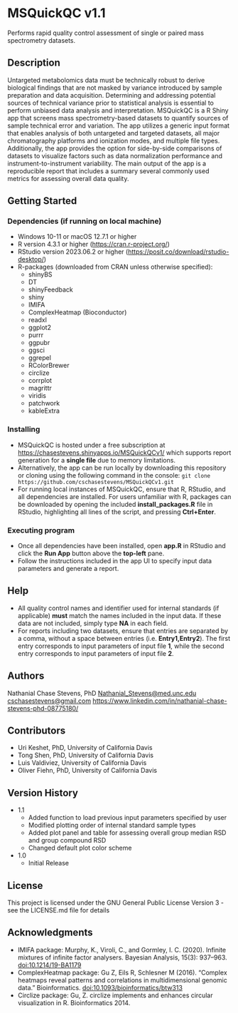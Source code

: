 # MSQuickQC v1.1

Performs rapid quality control assessment of single or paired mass spectrometry datasets.

## Description

Untargeted metabolomics data must be technically robust to derive biological findings that are not masked by variance introduced by sample preparation and data acquisition. Determining and addressing potential sources of technical variance prior to statistical analysis is essential to perform unbiased data analysis and interpretation. MSQuickQC is a R Shiny app that screens mass spectrometry-based datasets to quantify sources of sample technical error and variation. The app utilizes a generic input format that enables analysis of both untargeted and targeted datasets, all major chromatography platforms and ionization modes, and multiple file types. Additionally, the app provides the option for side-by-side comparisons of datasets to visualize factors such as data normalization performance and instrument-to-instrument variability. The main output of the app is a reproducible report that includes a summary several commonly used metrics for assessing overall data quality.

## Getting Started

### Dependencies (if running on local machine)

* Windows 10-11 or macOS 12.7.1 or higher
* R version 4.3.1 or higher (https://cran.r-project.org/)
* RStudio version 2023.06.2 or higher (https://posit.co/download/rstudio-desktop/)
* R-packages (downloaded from CRAN unless otherwise specified):
    * shinyBS
    * DT
    * shinyFeedback
    * shiny
    * IMIFA
    * ComplexHeatmap (Bioconductor)
    * readxl
    * ggplot2
    * purrr
    * ggpubr
    * ggsci
    * ggrepel
    * RColorBrewer
    * circlize
    * corrplot
    * magrittr
    * viridis
    * patchwork
    * kableExtra

### Installing

* MSQuickQC is hosted under a free subscription at https://chasestevens.shinyapps.io/MSQuickQCv1/ which supports report generation for a **single file** due to memory limitations.
* Alternatively, the app can be run locally by downloading this repository or cloning using the following command in the console: ` git clone https://github.com/cschasestevens/MSQuickQCv1.git `
* For running local instances of MSQuickQC, ensure that R, RStudio, and all dependencies are installed. For users unfamiliar with R, packages can be downloaded by opening the included **install_packages.R** file in RStudio, highlighting all lines of the script, and pressing **Ctrl+Enter**.

### Executing program

* Once all dependencies have been installed, open **app.R** in RStudio and click the **Run App** button above the **top-left** pane.
* Follow the instructions included in the app UI to specify input data parameters and generate a report.

## Help

* All quality control names and identifier used for internal standards (if applicable) **must** match the names included in the input data. If these data are not included, simply type **NA** in each field.
* For reports including two datasets, ensure that entries are separated by a comma, without a space between entries (i.e. **Entry1,Entry2**). The first entry corresponds to input parameters of input file **1**, while the second entry corresponds to input parameters of input file **2**.

## Authors

Nathanial Chase Stevens, PhD
Nathanial_Stevens@med.unc.edu
cschasestevens@gmail.com
https://www.linkedin.com/in/nathanial-chase-stevens-phd-08775180/

## Contributors

* Uri Keshet, PhD, University of California Davis
* Tong Shen, PhD, University of California Davis
* Luis Valdiviez, University of California Davis
* Oliver Fiehn, PhD, University of California Davis

## Version History
* 1.1
    * Added function to load previous input parameters specified by user
    * Modified plotting order of internal standard sample types
    * Added plot panel and table for assessing overall group median RSD and group compound RSD
    * Changed default plot color scheme
* 1.0
    * Initial Release

## License

This project is licensed under the GNU General Public License Version 3 - see the LICENSE.md file for details

## Acknowledgments

* IMIFA package: Murphy, K., Viroli, C., and Gormley, I. C. (2020). Infinite mixtures of infinite factor analysers. Bayesian Analysis, 15(3): 937–963. <doi:10.1214/19-BA1179>
* ComplexHeatmap package: Gu Z, Eils R, Schlesner M (2016). “Complex heatmaps reveal patterns and correlations in multidimensional genomic data.” Bioinformatics. <doi:10.1093/bioinformatics/btw313>
* Circlize package: Gu, Z. circlize implements and enhances circular visualization in R. Bioinformatics 2014.
